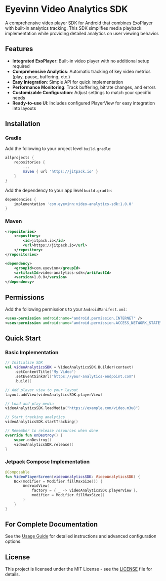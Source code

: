 # Eyevinn Video Analytics SDK

A comprehensive video player SDK for Android that combines ExoPlayer with built-in analytics tracking. This SDK simplifies media playback implementation while providing detailed analytics on user viewing behavior.

## Features

- **Integrated ExoPlayer**: Built-in video player with no additional setup required
- **Comprehensive Analytics**: Automatic tracking of key video metrics (play, pause, buffering, etc.)
- **Easy Integration**: Simple API for quick implementation
- **Performance Monitoring**: Track buffering, bitrate changes, and errors
- **Customizable Configuration**: Adjust settings to match your specific needs
- **Ready-to-use UI**: Includes configured PlayerView for easy integration into layouts

## Installation

### Gradle

Add the following to your project level `build.gradle`:

```gradle
allprojects {
    repositories {
        ...
        maven { url 'https://jitpack.io' }
    }
}
```

Add the dependency to your app level `build.gradle`:

```gradle
dependencies {
    implementation 'com.eyevinn:video-analytics-sdk:1.0.0'
}
```

### Maven

```xml
<repositories>
    <repository>
        <id>jitpack.io</id>
        <url>https://jitpack.io</url>
    </repository>
</repositories>

<dependency>
    <groupId>com.eyevinn</groupId>
    <artifactId>video-analytics-sdk</artifactId>
    <version>1.0.0</version>
</dependency>
```

## Permissions

Add the following permissions to your `AndroidManifest.xml`:

```xml
<uses-permission android:name="android.permission.INTERNET" />
<uses-permission android:name="android.permission.ACCESS_NETWORK_STATE" />
```

## Quick Start

### Basic Implementation

```kotlin
// Initialize SDK
val videoAnalyticsSDK = VideoAnalyticsSDK.Builder(context)
    .setContentTitle("My Video")
    .setEventSinkUrl("https://your-analytics-endpoint.com")
    .build()

// Add player view to your layout
layout.addView(videoAnalyticsSDK.playerView)

// Load and play media
videoAnalyticsSDK.loadMedia("https://example.com/video.m3u8")

// Start tracking analytics
videoAnalyticsSDK.startTracking()

// Remember to release resources when done
override fun onDestroy() {
    super.onDestroy()
    videoAnalyticsSDK.release()
}
```

### Jetpack Compose Implementation

```kotlin
@Composable
fun VideoPlayerScreen(videoAnalyticsSDK: VideoAnalyticsSDK) {
    Box(modifier = Modifier.fillMaxSize()) {
        AndroidView(
            factory = { _ -> videoAnalyticsSDK.playerView },
            modifier = Modifier.fillMaxSize()
        )
    }
}
```

## For Complete Documentation

See the [Usage Guide](USAGE.md) for detailed instructions and advanced configuration options.

## License

This project is licensed under the MIT License - see the [LICENSE](LICENSE) file for details.
